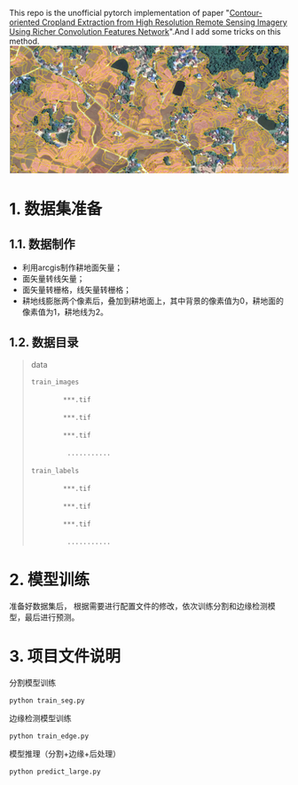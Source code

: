 This repo is the unofficial pytorch implementation of paper "[Contour-oriented Cropland Extraction from High Resolution Remote Sensing Imagery Using Richer Convolution Features Network](https://ieeexplore.ieee.org/document/8820430)".And I add some tricks on this method.
![20210624203834465](20210624203834465.png)


# 1. 数据集准备

## 1.1. 数据制作

- 利用arcgis制作耕地面矢量；
- 面矢量转线矢量；
- 面矢量转栅格，线矢量转栅格；
- 耕地线膨胀两个像素后，叠加到耕地面上，其中背景的像素值为0，耕地面的像素值为1，耕地线为2。

## 1.2.  数据目录 

> 
> data
> 
>     train_images
>
>   		  ***.tif
>
> 			  ***.tif
>
> 			  ***.tif
>
>              ...........
>
> 	  train_labels
> 	
>   		  ***.tif
>
> 			  ***.tif
>
> 			  ***.tif
>
>              ...........



# 2. 模型训练

准备好数据集后， 根据需要进行配置文件的修改，依次训练分割和边缘检测模型，最后进行预测。



# 3. 项目文件说明

分割模型训练

```python
python train_seg.py
```

边缘检测模型训练

```
python train_edge.py
```

模型推理（分割+边缘+后处理）

```
python predict_large.py
```



